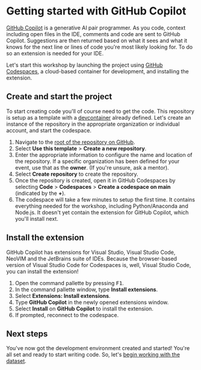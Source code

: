 # Getting started with GitHub Copilot

[GitHub Copilot](https://github.com/features/copilot) is a generative AI pair programmer. As you code, context including open files in the IDE, comments and code are sent to GitHub Copilot. Suggestions are then returned based on what it sees and what it knows for the next line or lines of code you're most likely looking for. To do so an extension is needed for your IDE.

Let's start this workshop by launching the project using [GitHub Codespaces](https://github.com/features/codespaces), a cloud-based container for development, and installing the extension.

## Create and start the project

To start creating code you'll of course need to get the code. This repository is setup as a template with a [devcontainer](https://docs.github.com/codespaces/setting-up-your-project-for-codespaces/adding-a-dev-container-configuration/introduction-to-dev-containers) already defined. Let's create an instance of the repository in the appropriate organization or individual account, and start the codespace.

1. Navigate to the [root of the repository on GitHub](../).
2. Select **Use this template** > **Create a new repository**.
3. Enter the appropriate information to configure the name and location of the repository. If a specific organization has been defined for your event, use that as the **owner**. (If you're unsure, ask a mentor).
4. Select **Create repository** to create the repository.
5. Once the repository is created, open it in GitHub Codespaces by selecting **Code** > **Codespaces** > **Create a codespace on main** (indicated by the **+**).
6. The codespace will take a few minutes to setup the first time. It contains everything needed for the workshop, including Python/Anaconda and Node.js. It doesn't yet contain the extension for GitHub Copilot, which you'll install next.

## Install the extension

GitHub Copilot has extensions for Visual Studio, Visual Studio Code, NeoVIM and the JetBrains suite of IDEs. Because the browser-based version of Visual Studio Code for Codespaces is, well, Visual Studio Code, you can install the extension!

1. Open the command pallette by pressing <kbd>F1</kbd>.
2. In the command pallette window, type **Install extensions**.
3. Select **Extensions: Install extensions**.
4. Type **GitHub Copilot** in the newly opened extensions window.
5. Select **Install** on **GitHub Copilot** to install the extension.
6. If prompted, reconnect to the codespace.

## Next steps

You've now got the development environment created and started! You're all set and ready to start writing code. So, let's [begin working with the dataset](./1-create-model-data.md).
